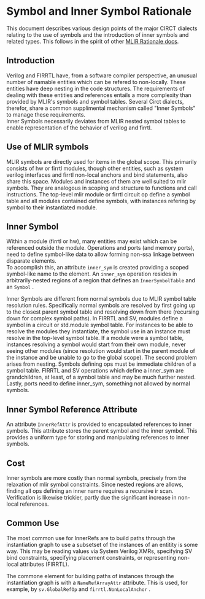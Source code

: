 # Symbol and Inner Symbol Rationale

This document describes various design points of the major CIRCT dialects 
relating to the use of symbols and the introduction of inner symbols and 
related types.  This follows in the spirit of other 
[MLIR Rationale docs](https://mlir.llvm.org/docs/Rationale/).

## Introduction

Verilog and FIRRTL have, from a software compiler perspective, an unusual 
number of namable entities which can be refered to non-locally.  These entities 
have deep nesting in the code structures.  The requirements of dealing with 
these entities and references entails a more complexity than provided by MLIR's 
symbols and symbol tables.  Several Circt dialects, therefor, share a common 
supplimental mechanism called "Inner Symbols" to manage these requirements.  
Inner Symbols necessarily deviates from MLIR nested symbol tables to enable 
representation of the behavior of verilog and firrtl.

## Use of MLIR symbols

MLIR symbols are directly used for items in the global scope.  This primarily 
consists of hw or firrtl modules, though other entities, such as system verilog 
interfaces and firrtl non-local anchors and bind statements, also share this 
space.  Modules and instances of them are well suited to mlir symbols.  They 
are analogous in scoping and structure to functions and call instructions.  The 
top-level mlir module or firrtl circuit op define a symbol table and all 
modules contained define symbols, with instances refering by symbol to their 
instantiated module.

## Inner Symbol

Within a module (firrtl or hw), many entities may exist which can be referenced 
outside the module.  Operations and ports (and memory ports), need to define 
symbol-like data to allow forming non-ssa linkage between disparate elements.  
To accomplish this, an attribute `inner_sym` is created providing a scoped 
symbol-like name to the element.  An `inner_sym` operation resides in 
arbitrarily-nested regions of a region that defines an `InnerSymbolTable` and
an `Symbol` .

Inner Symbols are different from normal symbols due to MLIR symbol table 
resolution rules.  Specifically normal symbols are resolved by first going up 
to the closest parent symbol table and resolving down from there (recursing 
down for complex symbol paths).  In FIRRTL and SV, modules define a symbol in a 
circuit or std.module symbol table.  For instances to be able to resolve the 
modules they instantiate, the symbol use in an instance must resolve in the 
top-level symbol table.  If a module were a symbol table, instances resolving a 
symbol would start from their own module, never seeing other modules (since 
resolution would start in the parent module of the instance and be unable to go 
to the global scope).  The second problem arises from nesting.  Symbols 
defining ops must be immediate children of a symbol table.  FIRRTL and SV 
operations which define a inner_sym are grandchildren, at least, of a symbol 
table and may be much further nested.  Lastly, ports need to define inner_sym, 
something not allowed by normal symbols.

## Inner Symbol Reference Attribute

An attribute `InnerRefAttr` is provided to encapsulated references to inner 
symbols.  This attribute stores the parent symbol and the inner symbol.  This 
provides a uniform type for storing and manipulating references to inner 
symbols.

## Cost

Inner symbols are more costly than normal symbols, precisely from the 
relaxation of mlir symbol constraints.  Since nested regions are allows, 
finding all ops defining an inner name requires a recursive ir scan.  
Verification is likewise trickier, partly due the significant increase in 
non-local references.

## Common Use

The most common use for InnerRefs are to build paths through the instantiation 
graph to use a subsetset of the instances of an entitity is some way.  This may 
be reading values via System Verilog XMRs, specifying SV bind constraints, 
specifying placement constraints, or representing non-local attributes (FIRRTL).

The commone element for building paths of instances through the instantiation 
graph is with a `NameRefArrayAttr` attribute.  This is used, for example, by 
`sv.GlobalRefOp` and `firrtl.NonLocalAnchor` .

